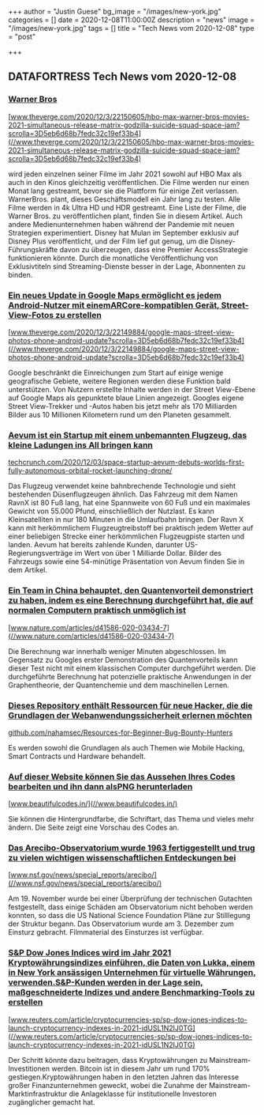 +++
author = "Justin Guese"
bg_image = "/images/new-york.jpg"
categories = []
date = 2020-12-08T11:00:00Z
description = "news"
image = "/images/new-york.jpg"
tags = []
title = "Tech News vom 2020-12-08"
type = "post"

+++

        
## DATAFORTRESS Tech News vom 2020-12-08



### [Warner Bros](//www.theverge.com/2020/12/3/22150605/hbo-max-warner-bros-movies-2021-simultaneous-release-matrix-godzilla-suicide-squad-space-jam?scrolla=3D5eb6d68b7fedc32c19ef33b4)


[www.theverge.com/2020/12/3/22150605/hbo-max-warner-bros-movies-2021-simultaneous-release-matrix-godzilla-suicide-squad-space-jam?scrolla=3D5eb6d68b7fedc32c19ef33b4](//www.theverge.com/2020/12/3/22150605/hbo-max-warner-bros-movies-2021-simultaneous-release-matrix-godzilla-suicide-squad-space-jam?scrolla=3D5eb6d68b7fedc32c19ef33b4)


wird jeden einzelnen seiner Filme im Jahr 2021 sowohl auf HBO Max als auch in den Kinos gleichzeitig veröffentlichen. Die Filme werden nur einen Monat lang gestreamt, bevor sie die Plattform für einige Zeit verlassen. WarnerBros. plant, dieses Geschäftsmodell ein Jahr lang zu testen. Alle Filme werden in 4k Ultra HD und HDR gestreamt. Eine Liste der Filme, die Warner Bros. zu veröffentlichen plant, finden Sie in diesem Artikel. Auch andere Medienunternehmen haben während der Pandemie mit neuen Strategien experimentiert. Disney hat Mulan im September exklusiv auf Disney Plus veröffentlicht, und der Film lief gut genug, um die Disney-Führungskräfte davon zu überzeugen, dass eine Premier AccessStrategie funktionieren könnte. Durch die monatliche Veröffentlichung von Exklusivtiteln sind Streaming-Dienste besser in der Lage, Abonnenten zu binden.


### [Ein neues Update in Google Maps ermöglicht es jedem Android-Nutzer mit einemARCore-kompatiblen Gerät, Street-View-Fotos zu erstellen](//www.theverge.com/2020/12/3/22149884/google-maps-street-view-photos-phone-android-update?scrolla=3D5eb6d68b7fedc32c19ef33b4)


[www.theverge.com/2020/12/3/22149884/google-maps-street-view-photos-phone-android-update?scrolla=3D5eb6d68b7fedc32c19ef33b4](//www.theverge.com/2020/12/3/22149884/google-maps-street-view-photos-phone-android-update?scrolla=3D5eb6d68b7fedc32c19ef33b4)


Google beschränkt die Einreichungen zum Start auf einige wenige geografische Gebiete, weitere Regionen werden diese Funktion bald unterstützen. Von Nutzern erstellte Inhalte werden in der Street View-Ebene auf Google Maps als gepunktete blaue Linien angezeigt. Googles eigene Street View-Trekker und -Autos haben bis jetzt mehr als 170 Milliarden Bilder aus 10 Millionen Kilometern rund um den Planeten gesammelt.


### [Aevum ist ein Startup mit einem unbemannten Flugzeug, das kleine Ladungen ins All bringen kann](//techcrunch.com/2020/12/03/space-startup-aevum-debuts-worlds-first-fully-autonomous-orbital-rocket-launching-drone/)


[techcrunch.com/2020/12/03/space-startup-aevum-debuts-worlds-first-fully-autonomous-orbital-rocket-launching-drone/](//techcrunch.com/2020/12/03/space-startup-aevum-debuts-worlds-first-fully-autonomous-orbital-rocket-launching-drone/)


Das Flugzeug verwendet keine bahnbrechende Technologie und sieht bestehenden Düsenflugzeugen ähnlich. Das Fahrzeug mit dem Namen RavnX ist 80 Fuß lang, hat eine Spannweite von 60 Fuß und ein maximales Gewicht von 55.000 Pfund, einschließlich der Nutzlast. Es kann Kleinsatelliten in nur 180 Minuten in die Umlaufbahn bringen. Der Ravn X kann mit herkömmlichem Flugzeugtreibstoff bei praktisch jedem Wetter auf einer beliebigen Strecke einer herkömmlichen Flugzeugpiste starten und landen. Aevum hat bereits zahlende Kunden, darunter US-Regierungsverträge im Wert von über 1 Milliarde Dollar. Bilder des Fahrzeugs sowie eine 54-minütige Präsentation von Aevum finden Sie in dem Artikel.


### [Ein Team in China behauptet, den Quantenvorteil demonstriert zu haben, indem es eine Berechnung durchgeführt hat, die auf normalen Computern praktisch unmöglich ist](//www.nature.com/articles/d41586-020-03434-7)


[www.nature.com/articles/d41586-020-03434-7](//www.nature.com/articles/d41586-020-03434-7)


Die Berechnung war innerhalb weniger Minuten abgeschlossen. Im Gegensatz zu Googles erster Demonstration des Quantenvorteils kann dieser Test nicht mit einem klassischen Computer durchgeführt werden. Die durchgeführte Berechnung hat potenzielle praktische Anwendungen in der Graphentheorie, der Quantenchemie und dem maschinellen Lernen.


### [Dieses Repository enthält Ressourcen für neue Hacker, die die Grundlagen der Webanwendungssicherheit erlernen möchten](//github.com/nahamsec/Resources-for-Beginner-Bug-Bounty-Hunters)


[github.com/nahamsec/Resources-for-Beginner-Bug-Bounty-Hunters](//github.com/nahamsec/Resources-for-Beginner-Bug-Bounty-Hunters)


Es werden sowohl die Grundlagen als auch Themen wie Mobile Hacking, Smart Contracts und Hardware behandelt.


### [Auf dieser Website können Sie das Aussehen Ihres Codes bearbeiten und ihn dann alsPNG herunterladen](//www.beautifulcodes.in/)


[www.beautifulcodes.in/](//www.beautifulcodes.in/)


Sie können die Hintergrundfarbe, die Schriftart, das Thema und vieles mehr ändern. Die Seite zeigt eine Vorschau des Codes an.


### [Das Arecibo-Observatorium wurde 1963 fertiggestellt und trug zu vielen wichtigen wissenschaftlichen Entdeckungen bei](//www.nsf.gov/news/special_reports/arecibo/)


[www.nsf.gov/news/special_reports/arecibo/](//www.nsf.gov/news/special_reports/arecibo/)


Am 19. November wurde bei einer Überprüfung der technischen Gutachten festgestellt, dass einige Schäden am Observatorium nicht behoben werden konnten, so dass die US National Science Foundation Pläne zur Stilllegung der Struktur begann. Das Observatorium wurde am 3. Dezember zum Einsturz gebracht. Filmmaterial des Einsturzes ist verfügbar.


### [S&P Dow Jones Indices wird im Jahr 2021 Kryptowährungsindizes einführen, die Daten von Lukka, einem in New York ansässigen Unternehmen für virtuelle Währungen, verwenden.S&P-Kunden werden in der Lage sein, maßgeschneiderte Indizes und andere Benchmarking-Tools zu erstellen](//www.reuters.com/article/cryptocurrencies-sp/sp-dow-jones-indices-to-launch-cryptocurrency-indexes-in-2021-idUSL1N2IJ0TG)


[www.reuters.com/article/cryptocurrencies-sp/sp-dow-jones-indices-to-launch-cryptocurrency-indexes-in-2021-idUSL1N2IJ0TG](//www.reuters.com/article/cryptocurrencies-sp/sp-dow-jones-indices-to-launch-cryptocurrency-indexes-in-2021-idUSL1N2IJ0TG)


Der Schritt könnte dazu beitragen, dass Kryptowährungen zu Mainstream-Investitionen werden. Bitcoin ist in diesem Jahr um rund 170% gestiegen.Kryptowährungen haben in den letzten Jahren das Interesse großer Finanzunternehmen geweckt, wobei die Zunahme der Mainstream-Marktinfrastruktur die Anlageklasse für institutionelle Investoren zugänglicher gemacht hat.